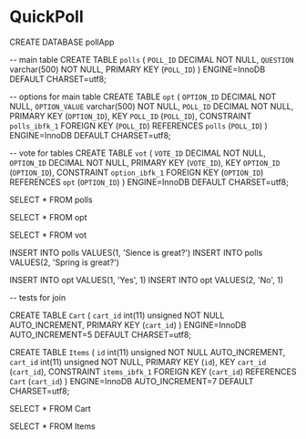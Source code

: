# QuickPoll


CREATE DATABASE pollApp

-- main table
CREATE TABLE `polls` (
  `POLL_ID` DECIMAL NOT NULL,
  `QUESTION` varchar(500) NOT NULL,
  PRIMARY KEY (`POLL_ID`)
) ENGINE=InnoDB DEFAULT CHARSET=utf8;

-- options for main table
CREATE TABLE `opt` (
  `OPTION_ID` DECIMAL NOT NULL,
  `OPTION_VALUE` varchar(500) NOT NULL,
  `POLL_ID` DECIMAL NOT NULL,
  PRIMARY KEY (`OPTION_ID`),
  KEY `POLL_ID` (`POLL_ID`),
  CONSTRAINT `polls_ibfk_1` FOREIGN KEY (`POLL_ID`) REFERENCES `polls` (`POLL_ID`)
) ENGINE=InnoDB DEFAULT CHARSET=utf8;

-- vote for tables
CREATE TABLE `vot` (
  `VOTE_ID` DECIMAL NOT NULL,
  `OPTION_ID` DECIMAL NOT NULL,
  PRIMARY KEY (`VOTE_ID`),
  KEY `OPTION_ID` (`OPTION_ID`),
  CONSTRAINT `option_ibfk_1` FOREIGN KEY (`OPTION_ID`) REFERENCES `opt` (`OPTION_ID`)
) ENGINE=InnoDB DEFAULT CHARSET=utf8;


SELECT * FROM polls

SELECT * FROM opt

SELECT * FROM vot


INSERT INTO polls VALUES(1, 'Sience is great?')
INSERT INTO polls VALUES(2, 'Spring is great?')

INSERT INTO opt VALUES(1, 'Yes', 1)
INSERT INTO opt VALUES(2, 'No', 1)



-- tests for join

CREATE TABLE `Cart` (
  `cart_id` int(11) unsigned NOT NULL AUTO_INCREMENT,
  PRIMARY KEY (`cart_id`)
) ENGINE=InnoDB AUTO_INCREMENT=5 DEFAULT CHARSET=utf8;
 
CREATE TABLE `Items` (
  `id` int(11) unsigned NOT NULL AUTO_INCREMENT,
  `cart_id` int(11) unsigned NOT NULL,
  PRIMARY KEY (`id`),
  KEY `cart_id` (`cart_id`),
  CONSTRAINT `items_ibfk_1` FOREIGN KEY (`cart_id`) REFERENCES `Cart` (`cart_id`)
) ENGINE=InnoDB AUTO_INCREMENT=7 DEFAULT CHARSET=utf8;


SELECT * FROM Cart

SELECT * FROM Items

